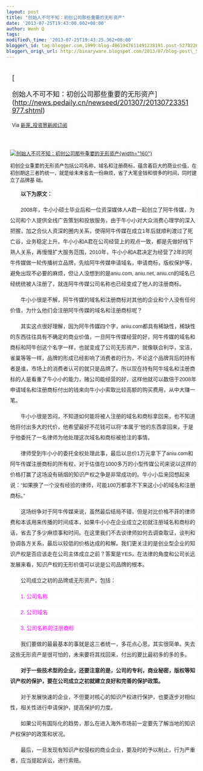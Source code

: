 ```yaml
--- 
layout: post 
title: "创始人不可不知：初创公司那些重要的无形资产"
date: '2013-07-25T19:43:00.002+08:00' 
author: Wenh Q
tags:
modified\_time: '2013-07-25T19:43:25.362+08:00' 
blogger\_id: tag:blogger.com,1999:blog-4961947611491238191.post-5278226272145971850
blogger\_orig\_url: http://binaryware.blogspot.com/2013/07/blog-post\_5902.html
---
```

<div style="margin: 10px; padding: 5px;">

<div style="font-size: 18px;">

[

创始人不可不知：初创公司那些重要的无形资产](http://news.pedaily.cn/newseed/201307/20130723351977.shtml)

</div>

<div style="font-size: 13px;">

Via [新芽\_投资界新闻订阅](http://www.pedaily.cn/)

</div>

</div>

<div style="font-size: 13px; padding: 15px 0 10px 10px;">

[![创始人不可不知：初创公司那些重要的无形资产](http://pic.pedaily.cn/201307/20130723@24978.jpg){width="160"}](http://news.pedaily.cn/newseed/201307/20130723351977.shtml)

初创企业重要的无形资产包括公司名称，域名和注册商标，蕴含着巨大的商业价值，在初创期这三者的统一，就是给未来省去一份麻烦，省了大笔金钱和很多的时间，同时建立了品牌基
础。



<div
style="background-color: white; color: #252525; font-family: 宋体B8B体, arial; font-size: 14px; line-height: 28px;">

<span style="line-height: 27.99715805053711px;">　　</span><span
style="font-weight: bold;">以下为原文： </span>

</div>

<div
style="background-color: white; color: #252525; font-family: 宋体B8B体, arial; font-size: 14px; line-height: 28px;">

　　2008年，牛小小硕士毕业后和一位资深媒体人A君一起创立了阿牛传媒，为公司和个人提供全线广告策划和投放服务，由于牛小小对大众消费心理学的深入把握，加之合伙人资深的圈内关系，使得阿牛传媒在成立1年后就顺利渡过了死亡谷，业务稳定上升。牛小小和A君在公司经营上的观点一致，都是先做好线下熟人关系，再慢慢扩大服务范围，2010年，牛小小和A君决定为经营了2年的阿牛传媒做一轮传播树立品牌，先给阿牛传媒申请域名，申请商标，版权保护等，避免出现不必要的麻烦，但让人没想到的是aniu.com,
aniu.net,
aniu.cn的域名已经统统被人注册了，就连阿牛传媒公司名称也已经变成了他人的注册商标。

</div>

<div
style="background-color: white; color: #252525; font-family: 宋体B8B体, arial; font-size: 14px; line-height: 28px;">

　　牛小小很是不解，阿牛传媒的域名和注册商标对其他的企业和个人没有任何价值，为什么他们会注册阿牛传媒的域名和注册商标呢？

</div>

<div
style="background-color: white; color: #252525; font-family: 宋体B8B体, arial; font-size: 14px; line-height: 28px;">

　　其实这点很好理解，因为阿牛传媒四个字，aniu.com都具有稀缺性，稀缺性的东西往往具有不确定的商业价值，一旦阿牛传媒经营的好，阿牛传媒的域名和商标和阿牛创这个名字一样，也就变成了公司无形资产，就像联合利华，宝洁，雀巢等等一样，品牌的形成已经影响了消费者的行为，不论这个品牌背后的持有者是谁，市场上的消费者认可的就只是品牌了。所以现在持有阿牛域名和注册商标的人是看重了牛小小的能力，赌公司能经营的好，这样他就可以数倍于2008年申请域名和注册商标付出的钱来向牛小小索取比较高额的购买费用，从中大赚一笔。

</div>

<div
style="background-color: white; color: #252525; font-family: 宋体B8B体, arial; font-size: 14px; line-height: 28px;">

　　牛小小很是苦闷，不知道如何能将被人注册的域名和商标拿回来，也不知道他将付出多大的代价，他希望最好不花钱可以将“本属于”他的东西拿回来，于是乎他委托了一名律师为他处理这次域名和商标被抢注的事情。

</div>

<div
style="background-color: white; color: #252525; font-family: 宋体B8B体, arial; font-size: 14px; line-height: 28px;">

　　律师受到牛小小的委托全权处理此事，最后以总价1万元拿下了aniu.com和阿牛传媒注册商标的所有权，对于估值在1000多万的小型传媒公司来说以这样的价格打赢了这场没有硝烟的知识产权之争是非常成功的。牛小小后来回想起来说：“如果换了一个没有经验的律师，可能100万都拿不下来这小小的域名和注册商标。”

</div>

<div
style="background-color: white; color: #252525; font-family: 宋体B8B体, arial; font-size: 14px; line-height: 28px;">

　　这场纷争对于阿牛传媒来说，虽然最后结局不错，但是对比价格不菲的律师费和本该用来传播的时间成本，如果牛小小在企业成立之初就注册域名和商标的话，省去了多少麻烦事和时间。在这里我们不去谈律师如何去调查取证，谈判和协调各方关系，最后以较低的价格达成的和解。我们更关注的是创业型企业的知识产权是否应该走在公司主体成立之前？答案是YES，在法律的角度和公司长远发展来看，知识产权的无形价值可以说是公司品牌的根本。

</div>

<div
style="background-color: white; color: #252525; font-family: 宋体B8B体, arial; font-size: 14px; line-height: 28px;">

　　公司成立之初的品牌或无形资产，包括：

</div>

<div
style="background-color: white; color: #252525; font-family: 宋体B8B体, arial; font-size: 14px; line-height: 28px;">

　<span style="color: magenta;">　1. 公司名称</span>

</div>

<div
style="background-color: white; color: #252525; font-family: 宋体B8B体, arial; font-size: 14px; line-height: 28px;">

<span style="color: magenta;">

</span>

</div>

<div
style="background-color: white; color: #252525; font-family: 宋体B8B体, arial; font-size: 14px; line-height: 28px;">

<span style="color: magenta;">　　2. 公司域名</span>

</div>

<div
style="background-color: white; color: #252525; font-family: 宋体B8B体, arial; font-size: 14px; line-height: 28px;">

<span style="color: magenta;">

</span>

</div>

<div
style="background-color: white; color: #252525; font-family: 宋体B8B体, arial; font-size: 14px; line-height: 28px;">

<span style="color: magenta;">　　3. 公司名称的注册商标</span>

</div>

<div
style="background-color: white; color: #252525; font-family: 宋体B8B体, arial; font-size: 14px; line-height: 28px;">

　　我们要做的最最基本的事就是这三者统一，多花点心思，其实很简单。失去这些无形资产是很可怕的，未来要将其找回来，付出的要比最初多的多的多。

</div>

<div
style="background-color: white; color: #252525; font-family: 宋体B8B体, arial; font-size: 14px; line-height: 28px;">

　　<span
style="font-weight: bold;">对于一些技术型的企业，还要注意的是，公司的专利，商业秘密，版权等知识产权的保护，要在公司成立之初就建立良好和完善的保护政策。</span>

</div>

<div
style="background-color: white; color: #252525; font-family: 宋体B8B体, arial; font-size: 14px; line-height: 28px;">

　　对于发展快速的企业，不但要对核心的知识产权进行保护，也要逐步对相似性，相关性进行申请保护，提高保护的力度。

</div>

<div
style="background-color: white; color: #252525; font-family: 宋体B8B体, arial; font-size: 14px; line-height: 28px;">

　　如果公司有国际化的趋势，那么在进入海外市场前一定要先了解当地的知识产权保护的政策和状况。

</div>

<div
style="background-color: white; color: #252525; font-family: 宋体B8B体, arial; font-size: 14px; line-height: 28px;">

　　最后，一旦发现有知识产权侵权的商业企业，要及时的予以制止，行为严重者，应当提起诉讼，进行索赔。

</div>

</div>
